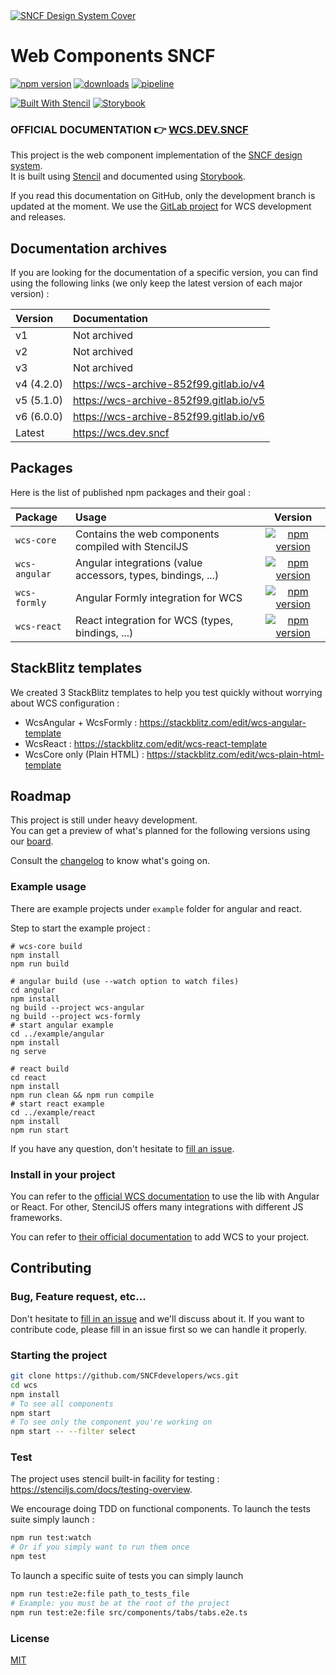 <a href="https://wcs.dev.sncf" target="blank">
    <img src="stories/assets/images/cover.webp" style="max-width: 100%" alt="SNCF Design System Cover" />
</a>

# Web Components SNCF

[![npm version](https://img.shields.io/npm/v/wcs-core?color=success&label=release)](https://www.npmjs.com/package/wcs-core)
[![downloads](https://img.shields.io/npm/dt/wcs-core)](https://www.npmjs.com/package/wcs-core)
[![pipeline](https://img.shields.io/gitlab/pipeline-status/SNCF%2Fwcs?branch=master)](https://gitlab.com/SNCF/wcs/-/pipelines)

[![Built With Stencil](https://img.shields.io/badge/Built%20With%20Stencil-16161d.svg?logo=stackblitz)](https://stenciljs.com)
[![Storybook](https://img.shields.io/badge/Storybook-ff4785.svg?logo=storybook&logoColor=fff)](https://storybook.js.org/)

### **OFFICIAL DOCUMENTATION** 👉 [WCS.DEV.SNCF](https://wcs.dev.sncf)

This project is the web component implementation of the [SNCF design system](https://designmetier-bootstrap.sncf.fr/).  
It is built using  [Stencil](https://github.com/ionic-team/stencil) and documented using [Storybook](https://storybook.js.org/).

If you read this documentation on GitHub, only the development branch is updated at the moment. We use the [GitLab project](https://gitlab.com/SNCF/wcs/) for WCS development and releases.

## Documentation archives

If you are looking for the documentation of a specific version, you can find using the following links (we only keep the latest version of each major version) :

| Version    | Documentation                           |
|:-----------|:----------------------------------------|
| v1         | Not archived                            |
| v2         | Not archived                            |
| v3         | Not archived                            |
| v4 (4.2.0) | https://wcs-archive-852f99.gitlab.io/v4 |
| v5 (5.1.0) | https://wcs-archive-852f99.gitlab.io/v5 |
| v6 (6.0.0) | https://wcs-archive-852f99.gitlab.io/v6 |
| Latest     | https://wcs.dev.sncf                    |

## Packages

Here is the list of published npm packages and their goal :

| Package       | Usage                                                        |                                                          Version                                                          |
|:--------------|:-------------------------------------------------------------|:-------------------------------------------------------------------------------------------------------------------------:|
| `wcs-core`    | Contains the web components compiled with StencilJS          |    [![npm version](https://img.shields.io/npm/v/wcs-core?style=for-the-badge)](https://www.npmjs.com/package/wcs-core)    |
| `wcs-angular` | Angular integrations (value accessors, types, bindings, ...) | [![npm version](https://img.shields.io/npm/v/wcs-angular?style=for-the-badge)](https://www.npmjs.com/package/wcs-angular) |
| `wcs-formly`  | Angular Formly integration for WCS                           |  [![npm version](https://img.shields.io/npm/v/wcs-formly?style=for-the-badge)](https://www.npmjs.com/package/wcs-formly)  |
| `wcs-react`   | React integration for WCS (types, bindings, ...)             |   [![npm version](https://img.shields.io/npm/v/wcs-react?style=for-the-badge)](https://www.npmjs.com/package/wcs-react)   |

## StackBlitz templates

We created 3 StackBlitz templates to help you test quickly without worrying about WCS configuration :

- WcsAngular + WcsFormly : https://stackblitz.com/edit/wcs-angular-template
- WcsReact : https://stackblitz.com/edit/wcs-react-template
- WcsCore only (Plain HTML) : https://stackblitz.com/edit/wcs-plain-html-template

## Roadmap

This project is still under heavy development.  
You can get a preview of what's planned for the following versions using our [board](https://gitlab.com/SNCF/wcs/-/boards).

Consult the [changelog](https://wcs.dev.sncf/?path=/docs/documentation-changelog--documentation) to know what's going on.

### Example usage

There are example projects under `example` folder for angular and react.

Step to start the example project :

```shell
# wcs-core build
npm install
npm run build
```

```shell
# angular build (use --watch option to watch files)
cd angular
npm install
ng build --project wcs-angular
ng build --project wcs-formly
# start angular example
cd ../example/angular
npm install
ng serve
```

```shell
# react build
cd react
npm install
npm run clean && npm run compile
# start react example
cd ../example/react
npm install
npm run start
```

If you have any question, don't hesitate to [fill an issue](https://gitlab.com/SNCF/wcs/-/issues/new).

### Install in your project

You can refer to the [official WCS documentation](https://wcs.dev.sncf/?path=/docs/documentation-getting-started-angular--documentation)
to use the lib with Angular or React. For other, StencilJS offers many integrations with different JS frameworks.

You can refer to [their official documentation](https://stenciljs.com/docs/overview) to add WCS to your project.

## Contributing

### Bug, Feature request, etc...

Don't hesitate to [fill in an issue](https://gitlab.com/SNCF/wcs/-/issues/new) and we'll discuss about it.
If you want to contribute code, please fill in an issue first so we can handle it properly.

### Starting the project

```sh
git clone https://github.com/SNCFdevelopers/wcs.git
cd wcs
npm install
# To see all components
npm start
# To see only the component you're working on
npm start -- --filter select
```

### Test

The project uses stencil built-in facility for testing : https://stenciljs.com/docs/testing-overview.

We encourage doing TDD on functional components. To launch the tests suite simply launch :

```sh
npm run test:watch
# Or if you simply want to run them once
npm test
```

To launch a specific suite of tests you can simply launch

```sh
npm run test:e2e:file path_to_tests_file
# Example: you must be at the root of the project
npm run test:e2e:file src/components/tabs/tabs.e2e.ts
```

### License

[MIT](https://gitlab.com/SNCF/wcs/-/blob/master/LICENSE)